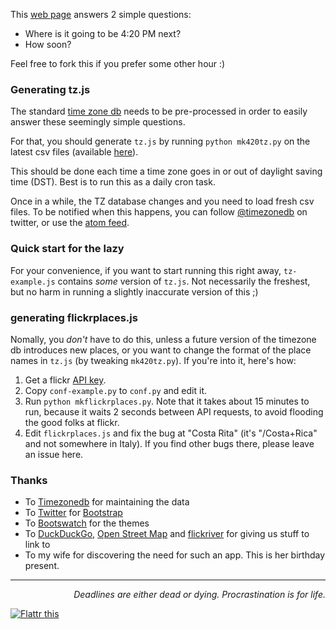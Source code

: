This [web page](http://zzzen.com/global420) answers 2 simple questions:

* Where is it going to be 4:20 PM next?
* How soon?

Feel free to fork this if you prefer some other hour :)

### Generating tz.js

The standard [time zone db](http://timezonedb.com/) needs to
be pre-processed in order to easily answer these seemingly simple questions.

For that, you should generate `tz.js` by running `python mk420tz.py` on the latest csv files (available [here](http://timezonedb.com/download)).

This should be done each time a time zone goes in or out of daylight saving time (DST). Best is to run this as a daily cron task.

Once in a while, the TZ database changes and you need to load fresh csv files. To be notified when this happens, you can follow [@timezonedb](https://twitter.com/timezonedb) on twitter, or use the [atom feed](http://feeds.feedburner.com/timezonedb).

### Quick start for the lazy

For your convenience, if you want to start running this right away, `tz-example.js` contains _some_ version of `tz.js`.
Not necessarily the freshest, but no harm in running a slightly inaccurate version of this ;)

### generating flickrplaces.js

Nomally, you _don't_ have to do this, unless a future version of the timezone db introduces new places,
or you want to change the format of the place names in `tz.js` (by tweaking `mk420tz.py`).
If you're into it, here's how:

1. Get a flickr [API key](https://secure.flickr.com/services/api/keys/).
1. Copy `conf-example.py` to `conf.py` and edit it.
1. Run `python mkflickrplaces.py`. Note that it takes about 15 minutes to run, because it waits 2 seconds
   between API requests, to avoid flooding the good folks at flickr.
1. Edit `flickrplaces.js` and fix the bug at "Costa Rita" (it's "/Costa+Rica" and not somewhere in Italy).
   If you find other bugs there, please leave an issue here.

### Thanks

* To [Timezonedb](http://timezonedb.com) for maintaining the data
* To [Twitter](http://twitter.github.com) for [Bootstrap](http://twitter.github.com/bootstrap)
* To [Bootswatch](http://bootswatch.com/) for the themes
* To [DuckDuckGo](http://duckduckgo.com/), [Open Street Map](http://www.openstreetmap.org/) and [flickriver](http://flickriver.com) for giving us stuff to link to
* To my wife for discovering the need for such an app. This is her birthday present.

----------------------------

*<p align="right">Deadlines are either dead or dying. Procrastination is for life.</p>*
<a href="http://flattr.com/thing/942995/Global-420-countdown" target="_blank">
<img src="http://api.flattr.com/button/flattr-badge-large.png" alt="Flattr this" title="Flattr this" border="0" /></a>
